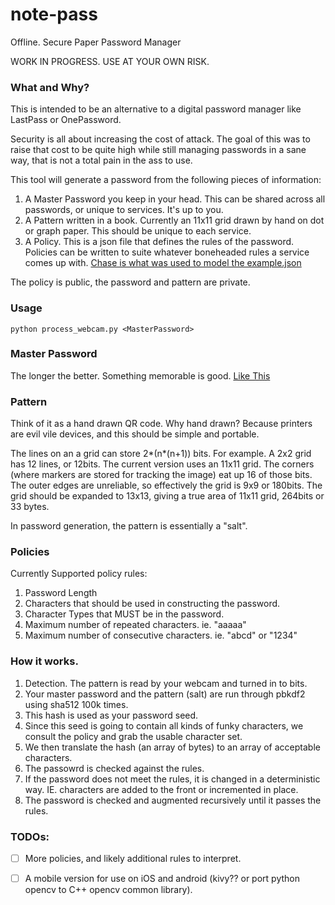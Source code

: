 # note-pass
Offline. Secure Paper Password Manager

WORK IN PROGRESS. USE AT YOUR OWN RISK.

### What and Why?

This is intended to be an alternative to a digital password manager like LastPass or OnePassword.

Security is all about increasing the cost of attack. The goal of this was to raise that cost to be quite high while still managing passwords in a sane way,
that is not a total pain in the ass to use.

This tool will generate a password from the following pieces of information:
1. A Master Password you keep in your head. This can be shared across all passwords, or unique to services. It's up to you.
2. A Pattern written in a book. Currently an 11x11 grid drawn by hand on dot or graph paper. This should be unique to each service.
3. A Policy. This is a json file that defines the rules of the password. Policies can be written to suite whatever boneheaded rules a service comes up with. [Chase is what was used to model the example.json](https://github.com/duffn/dumb-password-rules)

The policy is public, the password and pattern are private.

### Usage

`python process_webcam.py <MasterPassword>`

### Master Password

The longer the better. Something memorable is good. [Like This](https://xkcd.com/936/)

### Pattern

Think of it as a hand drawn QR code. Why hand drawn? Because printers are evil vile devices, and this should be simple and portable.

The lines on an a grid can store 2*(n*(n+1)) bits. For example. A 2x2 grid has 12 lines, or 12bits.
The current version uses an 11x11 grid. The corners (where markers are stored for tracking the image) eat up 16 of those bits.
The outer edges are unreliable, so effectively the grid is 9x9 or 180bits. The grid should be expanded to 13x13, giving a true
area of 11x11 grid, 264bits or 33 bytes.

In password generation, the pattern is essentially a "salt".

### Policies
Currently Supported policy rules:
1. Password Length
2. Characters that should be used in constructing the password.
3. Character Types that MUST be in the password.
4. Maximum number of repeated characters. ie. "aaaaa"
5. Maximum number of consecutive characters. ie. "abcd" or "1234"

### How it works.

1. Detection. The pattern is read by your webcam and turned in to bits.
2. Your master password and the pattern (salt) are run through pbkdf2 using sha512 100k times.
3. This hash is used as your password seed.
4. Since this seed is going to contain all kinds of funky characters, we consult the policy and grab the usable character set.
5. We then translate the hash (an array of bytes) to an array of acceptable characters.
6. The passowrd is checked against the rules.
7. If the password does not meet the rules, it is changed in a deterministic way. IE. characters are added to the front or incremented in place.
8. The password is checked and augmented recursively until it passes the rules.

### TODOs:

- [ ] More policies, and likely additional rules to interpret.
- [ ] A mobile version for use on iOS and android (kivy?? or port python opencv to C++ opencv common library).

